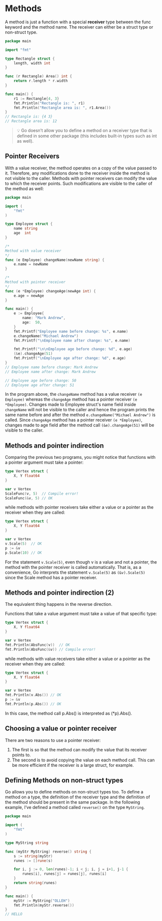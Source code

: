 # Methods

A method is just a function with a special **receiver** type between the func keyword and the method name. The receiver can either be a struct type or non-struct type.

```go
package main

import "fmt"

type Rectangle struct {
    length, width int
}

func (r Rectangle) Area() int {
    return r.length * r.width
}

func main() {
    r1 := Rectangle{4, 3}
    fmt.Println("Rectangle is: ", r1)
    fmt.Println("Rectangle area is: ", r1.Area())
}
// Rectangle is: {4 3}
// Rectangle area is: 12
```

>💡 Go doesn’t allow you to define a method on a receiver type that is defined in some other package (this includes built-in types such as int as well).

## Pointer Receivers

With a value receiver, the method operates on a copy of the value passed to it. Therefore, any modifications done to the receiver inside the method is not visible to the caller. Methods with pointer receivers can modify the value to which the receiver points. Such modifications are visible to the caller of the method as well:

```go
package main

import (
    "fmt"
)

type Employee struct {
    name string
    age  int
}

/*
Method with value receiver
*/
func (e Employee) changeName(newName string) {
    e.name = newName
}

/*
Method with pointer receiver
*/
func (e *Employee) changeAge(newAge int) {
    e.age = newAge
}

func main() {
    e := Employee{
        name: "Mark Andrew",
        age:  50,
    }
    fmt.Printf("Employee name before change: %s", e.name)
    e.changeName("Michael Andrew")
    fmt.Printf("\nEmployee name after change: %s", e.name)

    fmt.Printf("\n\nEmployee age before change: %d", e.age)
    (&e).changeAge(51)
    fmt.Printf("\nEmployee age after change: %d", e.age)
}
// Employee name before change: Mark Andrew
// Employee name after change: Mark Andrew

// Employee age before change: 50
// Employee age after change: 51
```

In the program above, the `changeName` method has a value receiver `(e Employee)` whereas the `changeAge` method has a pointer receiver `(e *Employee)`. Changes made to Employee struct's name field inside `changeName` will not be visible to the caller and hence the program prints the same name before and after the method `e.changeName("Michael Andrew")` is called. Since `changeAge` method has a pointer receiver `(e *Employee)`, changes made to age field after the method call `(&e).changeAge(51)` will be visible to the caller.

## Methods and pointer indirection

Comparing the previous two programs, you might notice that functions with a pointer argument must take a pointer:

```go
type Vertex struct {
	X, Y float64
}

var v Vertex
ScaleFunc(v, 5)  // Compile error!
ScaleFunc(&v, 5) // OK
```

while methods with pointer receivers take either a value or a pointer as the receiver when they are called:

```go
type Vertex struct {
	X, Y float64
}

var v Vertex
v.Scale(5)  // OK
p := &v
p.Scale(10) // OK
```

For the statement `v.Scale(5)`, even though v is a value and not a pointer, the method with the pointer receiver is called automatically. That is, as a convenience, Go interprets the statement `v.Scale(5)` as `(&v).Scale(5)` since the Scale method has a pointer receiver.

## Methods and pointer indirection (2)

The equivalent thing happens in the reverse direction.

Functions that take a value argument must take a value of that specific type:

```go
type Vertex struct {
	X, Y float64
}

var v Vertex
fmt.Println(AbsFunc(v))  // OK
fmt.Println(AbsFunc(&v)) // Compile error!
```

while methods with value receivers take either a value or a pointer as the receiver when they are called:

```go
type Vertex struct {
	X, Y float64
}

var v Vertex
fmt.Println(v.Abs()) // OK
p := &v
fmt.Println(p.Abs()) // OK
```

In this case, the method call p.Abs() is interpreted as (*p).Abs().

## Choosing a value or pointer receiver

There are two reasons to use a pointer receiver:

1. The first is so that the method can modify the value that its receiver points to.
2. The second is to avoid copying the value on each method call. This can be more efficient if the receiver is a large struct, for example.

## Defining Methods on non-struct types

Go allows you to define methods on non-struct types too. To define a method on a type, the definition of the receiver type and the definition of the method should be present in the same package. In the following example, I’ve defined a method called `reverse()` on the type `MyString`.

```go
package main

import (
	"fmt"
)

type MyString string

func (myStr MyString) reverse() string {
	s := string(myStr)
	runes := []rune(s)

	for i, j := 0, len(runes)-1; i < j; i, j = i+1, j-1 {
		runes[i], runes[j] = runes[j], runes[i]
	}
	return string(runes)
}

func main() {
	myStr := MyString("OLLEH")
	fmt.Println(myStr.reverse())
}
// HELLO
```
